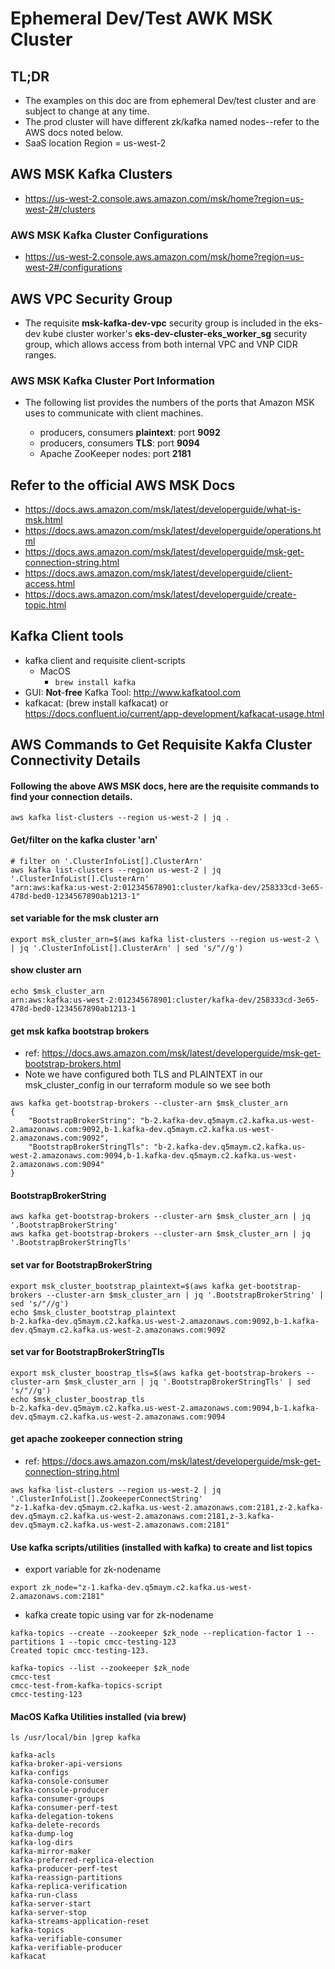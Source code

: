 # Ephemeral Dev/Test AWK MSK Cluster

## TL;DR
- The examples on this doc are from ephemeral Dev/test cluster and are subject to change at any time.
- The prod cluster will have different zk/kafka named nodes--refer to the AWS docs noted below.
- SaaS location Region = us-west-2


## AWS MSK Kafka Clusters
- https://us-west-2.console.aws.amazon.com/msk/home?region=us-west-2#/clusters

### AWS MSK Kafka Cluster Configurations 
- https://us-west-2.console.aws.amazon.com/msk/home?region=us-west-2#/configurations

## AWS VPC Security Group
- The requisite **msk-kafka-dev-vpc** security group is included in the eks-dev kube cluster worker's **eks-dev-cluster-eks_worker_sg** security group, which allows access from both internal VPC and VNP CIDR ranges.

### AWS MSK Kafka Cluster Port Information
- The following list provides the numbers of the ports that Amazon MSK uses to communicate with client machines.

  - producers, consumers **plaintext**: port **9092**
  - producers, consumers **TLS**: port **9094**
  - Apache ZooKeeper nodes: port **2181**


## Refer to the official AWS MSK Docs
- https://docs.aws.amazon.com/msk/latest/developerguide/what-is-msk.html
- https://docs.aws.amazon.com/msk/latest/developerguide/operations.html
- https://docs.aws.amazon.com/msk/latest/developerguide/msk-get-connection-string.html
- https://docs.aws.amazon.com/msk/latest/developerguide/client-access.html
- https://docs.aws.amazon.com/msk/latest/developerguide/create-topic.html


## Kafka Client tools
- kafka client and requisite client-scripts
  - MacOS
    - `brew install kafka`
- GUI: **Not**-**free** Kafka Tool: http://www.kafkatool.com
- kafkacat: (brew install kafkacat) or https://docs.confluent.io/current/app-development/kafkacat-usage.html

## AWS Commands to Get Requisite Kakfa Cluster Connectivity Details
#### Following the above AWS MSK docs, here are the requisite commands to find your connection details.
```console
aws kafka list-clusters --region us-west-2 | jq .
```

#### Get/filter on the kafka cluster 'arn'
```console
# filter on '.ClusterInfoList[].ClusterArn'
aws kafka list-clusters --region us-west-2 | jq '.ClusterInfoList[].ClusterArn'
"arn:aws:kafka:us-west-2:012345678901:cluster/kafka-dev/258333cd-3e65-478d-bed0-1234567890ab1213-1"
```

#### set variable for the msk cluster arn
```console
export msk_cluster_arn=$(aws kafka list-clusters --region us-west-2 \
| jq '.ClusterInfoList[].ClusterArn' | sed 's/"//g')
```

#### show cluster arn
```console
echo $msk_cluster_arn
arn:aws:kafka:us-west-2:012345678901:cluster/kafka-dev/258333cd-3e65-478d-bed0-1234567890ab1213-1
```

#### get msk kafka bootstrap brokers
- ref: https://docs.aws.amazon.com/msk/latest/developerguide/msk-get-bootstrap-brokers.html
- Note we have configured both TLS and PLAINTEXT in our msk_cluster_config in our terraform module so we see both
```console
aws kafka get-bootstrap-brokers --cluster-arn $msk_cluster_arn
{
    "BootstrapBrokerString": "b-2.kafka-dev.q5maym.c2.kafka.us-west-2.amazonaws.com:9092,b-1.kafka-dev.q5maym.c2.kafka.us-west-2.amazonaws.com:9092",
    "BootstrapBrokerStringTls": "b-2.kafka-dev.q5maym.c2.kafka.us-west-2.amazonaws.com:9094,b-1.kafka-dev.q5maym.c2.kafka.us-west-2.amazonaws.com:9094"
}
```

#### BootstrapBrokerString
```console
aws kafka get-bootstrap-brokers --cluster-arn $msk_cluster_arn | jq '.BootstrapBrokerString'
aws kafka get-bootstrap-brokers --cluster-arn $msk_cluster_arn | jq '.BootstrapBrokerStringTls'
```

#### set var for BootstrapBrokerString
```console
export msk_cluster_bootstrap_plaintext=$(aws kafka get-bootstrap-brokers --cluster-arn $msk_cluster_arn | jq '.BootstrapBrokerString' | sed 's/"//g')
echo $msk_cluster_bootstrap_plaintext
b-2.kafka-dev.q5maym.c2.kafka.us-west-2.amazonaws.com:9092,b-1.kafka-dev.q5maym.c2.kafka.us-west-2.amazonaws.com:9092
```

#### set var for BootstrapBrokerStringTls
```console
export msk_cluster_boostrap_tls=$(aws kafka get-bootstrap-brokers --cluster-arn $msk_cluster_arn | jq '.BootstrapBrokerStringTls' | sed 's/"//g')
echo $msk_cluster_boostrap_tls
b-2.kafka-dev.q5maym.c2.kafka.us-west-2.amazonaws.com:9094,b-1.kafka-dev.q5maym.c2.kafka.us-west-2.amazonaws.com:9094
```

#### get apache zookeeper connection string
- ref: https://docs.aws.amazon.com/msk/latest/developerguide/msk-get-connection-string.html
```console
aws kafka list-clusters --region us-west-2 | jq '.ClusterInfoList[].ZookeeperConnectString'
"z-1.kafka-dev.q5maym.c2.kafka.us-west-2.amazonaws.com:2181,z-2.kafka-dev.q5maym.c2.kafka.us-west-2.amazonaws.com:2181,z-3.kafka-dev.q5maym.c2.kafka.us-west-2.amazonaws.com:2181"
```

#### Use kafka scripts/utilities (installed with kafka) to create and list topics
- export variable for zk-nodename
```console
export zk_node="z-1.kafka-dev.q5maym.c2.kafka.us-west-2.amazonaws.com:2181"
```

- kafka create topic using var for zk-nodename
```console
kafka-topics --create --zookeeper $zk_node --replication-factor 1 --partitions 1 --topic cmcc-testing-123
Created topic cmcc-testing-123.

kafka-topics --list --zookeeper $zk_node
cmcc-test
cmcc-test-from-kafka-topics-script
cmcc-testing-123
```

#### MacOS Kafka Utilities installed (via brew)
`ls /usr/local/bin |grep kafka`
```console
kafka-acls
kafka-broker-api-versions
kafka-configs
kafka-console-consumer
kafka-console-producer
kafka-consumer-groups
kafka-consumer-perf-test
kafka-delegation-tokens
kafka-delete-records
kafka-dump-log
kafka-log-dirs
kafka-mirror-maker
kafka-preferred-replica-election
kafka-producer-perf-test
kafka-reassign-partitions
kafka-replica-verification
kafka-run-class
kafka-server-start
kafka-server-stop
kafka-streams-application-reset
kafka-topics
kafka-verifiable-consumer
kafka-verifiable-producer
kafkacat
```
